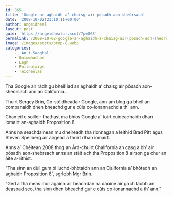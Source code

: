 ```yaml
---
id: 865
title: 'Google an aghaidh a’ chaisg air pòsadh aon-sheòrsach'
date: '2008-10-02T21:10:11+00:00'
author: angeidheal
layout: post
guid: 'https://angeidhealur.scot/?p=865'
permalink: /2008-10-02-google-an-aghaidh-a-chaisg-air-posadh-aon-sheorsach/
image: /images/posts/prop-8.webp
categories:
    - 'An t-Saoghal'
    - Gnìomhachas
    - Lagh
    - Poileataigs
    - Teicneòlas
---
```


Tha Google air ràdh gu bheil iad an aghaidh a’ chaisg air pòsadh aon-sheòrsach ann an California.

Thuirt Sergey Brin, Co-stéidheadair Google, ann am blog gu bheil an companaidh dhen bheachd gur e cùis co-ionannachd a th’ ann.

Chan eil e soilleir fhathast ma bhios Google a’ toirt cuideachaidh dhan iomairt an-aghaidh Proposition 8.

Anns na seachdainean mu dheireadh tha rionnagan a leithid Brad Pitt agus Steven Speilberg air airgead a thoirt dhan iomairt.

Anns a’ Chèitean 2008 thog an Àrd-chùirt Chalifornia an casg a bh’ air pòsadh aon-sheòrsach anns an stàit ach tha Proposition 8 airson ga chur an àite a-rithist.

“Tha sinn an dùil gum bi luchd-bhòtaidh ann an California a’ bhòtadh an aghaidh Proposition 8”, sgrìobh Mgr Brin.

“Ged a tha meas mòr againn air beachdan na daoine air gach taobh an deasbad seo, tha sinn dhen bheachd gur e cùis co-ionannachd a th’ ann.”
